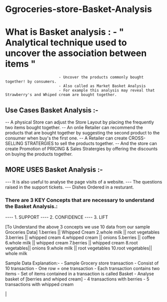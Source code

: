 # Ggroceries-store-Basket-Analysis
# What is Basket analysis : - " Analytical technique used to uncover the association between items " 
                            - Uncover the products commonly bought together! by consumers.
                            - Also called as Market Basket Analysis
                            - For example this analysis may reveal that Strawberry's and Whiped cream are bought together.

## Use Cases Basket Analysis :-
-- A physical Store can adjust the Store Layout by placing the frequently two items bought together.
-- An onlie Retailer can recommend the products that are bought together by suggesting the second product to the consumer when buy's the first one.
-- A Retailer can create CROSS-SELLING STRATERGIES to sell the products together.
-- And the store can create Promotion of PRICING & Sales Stratergies by offering the discounts on buying the products together.

## MORE USES Basket Analysis :- 
--- It is also useful to analyse the page visits of a website.
--- The questions raised in the support tickets.
--- Dishes Ordered in a resturant.

### There are 3 KEY Concepts that are necessary to understand the Basket Analysis.:
---- 1. SUPPORT
---- 2. CONFIDENCE
---- 3. LIFT

  [To Understand the above 3 concepts we use 10 data from our sample Groceries Data]
    1.berries        ||  Whipped Cream
    2.whole milk     ||  root vegetables
    3.berries        ||  whipped cream
    4.whipped cream  ||  onions
    5.berries        ||  coffee 
    6.whole milk     ||  whipped cream
    7.berries        ||  whipped cream
    8.root vegetables||  onions
    9.whole milk     ||  root vegetables
    10.root vegetables|| whole milk

Sample Data Explanation:- - Sample Grocery store transaction
                          - Consist of 10 transaction
                          - One row = one transaction
                          - Each transaction contains two items
                          - Set of items contained in a transaction is called Basket
                          - Analyse basket of [berries and whiped cream]
                          - 4 transactions with berries
                          - 5 transactions with whipped cream

                          

    
|  
